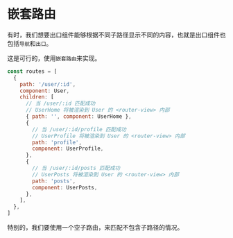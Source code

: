 # 嵌套路由

有时，我们想要出口组件能够根据不同子路径显示不同的内容，也就是出口组件也包括`导航`和`出口`。

这是可行的，使用`嵌套路由`来实现。

```js
const routes = [
  {
    path: '/user/:id',
    component: User,
    children: [
      // 当 /user/:id 匹配成功
      // UserHome 将被渲染到 User 的 <router-view> 内部
      { path: '', component: UserHome },
      {
        // 当 /user/:id/profile 匹配成功
        // UserProfile 将被渲染到 User 的 <router-view> 内部
        path: 'profile',
        component: UserProfile,
      },
      {
        // 当 /user/:id/posts 匹配成功
        // UserPosts 将被渲染到 User 的 <router-view> 内部
        path: 'posts',
        component: UserPosts,
      },
    ],
  },
]
```

特别的，我们要使用一个空子路由，来匹配不包含子路径的情况。

